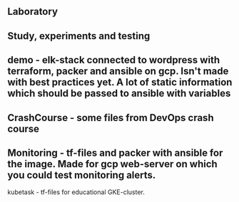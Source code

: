Laboratory
---
Study, experiments and testing
---
demo - elk-stack connected to wordpress with terraform, packer and ansible on gcp. 
Isn't made with best practices yet. 
A lot of static information which should be passed to ansible with variables
---
CrashCourse - some files from DevOps crash course
---
Monitoring - tf-files and packer with ansible for the image. Made for gcp web-server on which you could test monitoring alerts.
---
kubetask - tf-files for educational GKE-cluster.